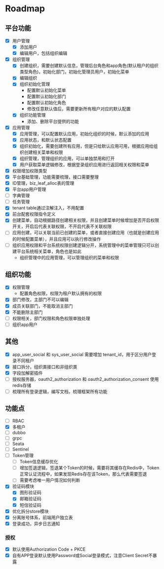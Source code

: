 # Roadmap

## 平台功能
- [x] 用户管理
    - [x] 添加用户
    - [x] 编辑用户，包括组织编辑
- [x] 组织管理
    - [x] 创建组织，需要创建默认信息，管理后台角色和app角色(默认租户的组织类型角色)，初始化部门，初始化管理员用户，初始化菜单
    - [x] 编辑组织
    - [x] 组织初始化管理
        - 配置默认初始化菜单
        - 配置默认初始化部门
        - 配置默认初始化角色
        - 修改任意默认值后，需要更新所有租户对应的默认配置
    - [x] 组织功能管理
        - 添加、删除平台提供的功能 
- [x] 应用管理
  - [x] 应用管理，可以配置默认应用，初始化组织的时候，默认添加的应用
  - [x] 应用状态，和默认状态配置
  - [x] 组织初始化，需要创建所有应用，但是只给默认应用可用，根据应用给组织创建相关菜单和权限
  - [x] 组织管理，管理组织的应用，可以单独禁用和打开
  - [x] 用户获取菜单逻辑修改，根据登录组织应用进行返回相关权限和菜单
- [x] 权限增加权限类型
- [x] 平台基础管理，功能需要梳理，接口需要整理
- [x] ID管理，biz_leaf_alloc表的管理
- [x] 平台app用户管理
- [ ] 字典管理
- [ ] 任务管理
- [x] tenant table通过注解注入，不用配置
- [x] 前台配套权限指令定义
- [x] 创建菜单，自动根据路径创建相关权限，并且创建菜单时候增加是否开启权限开关，开启后代表关联权限，不开启代表不关联权限
- [ ] 应用创建，可以关联当前已创建的菜单，或者直接创建应用（也就是创建应用的时候配置菜单），并且应用可以执行修改操作
- [ ] 组织应用权限和平台系统权限创建逻辑分开，系统管理中的菜单管理只可以创建平台系统相关菜单，角色也是如此
    - 组织管理中的应用管理，可以管理组织的菜单和权限

## 组织功能
 - [x] 权限管理
     - 配置角色权限，权限为租户默认拥有的权限  
 - [x] 部门修改，主部门不可以编辑
 - [x] 成员关联部门，不能取消主部门
 - [x] 不能删除主部门
 - [ ] 权限相关，部门权限和角色权限单独处理
 - [ ] 组织app用户

## 其他
 - [x] app_user_social 和 sys_user_social 需要增加 tenant_id，用于区分用户登录不同租户
 - [x] 接口拆分，组织类接口和非组织类
 - [x] 字段加解密插件
 - [ ] 授权服务器，oauth2_authorization 和 oauth2_authorization_consent 使用redis存储
 - [ ] 梳理所有登录逻辑，编写文档，梳理框架所有功能

## 功能点
* [ ] RBAC
* [X] 多租户
* [ ] dubbo
* [ ] grpc
* [ ] Seata
* [ ] Sentinel
* [ ] Token管理
   * [ ] Token信息缓存优化
   * [ ] 增加签退逻辑，签退某个Token的时候，需要将其缓存在Redis中，Token正常认证流程中，如果发现Redis存在该Token，那么代表需要签退
   * [ ] 需要考虑唯一用户情况如何判断
* [x] 验证码模块
   * [x] 图形验证码
   * [x] 邮箱验证码
   * [x] 短信验证码
* [x] 优化拆分store模块
* [x] 分离账号体系，前端用户独立表
* [x] 登录成功，异步日志通知

### 授权
* [x] 默认使用Authorization Code + PKCE
* [x] 自有APP登录默认使用Password或Social登录模式，注意Client Secret不暴露
